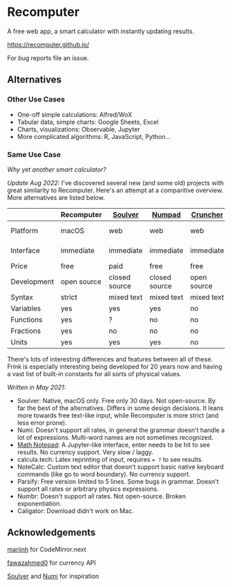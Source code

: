 # Recomputer

A free web app, a smart calculator with instantly updating results.

https://recomputer.github.io/

For bug reports file an issue.

## Alternatives

### Other Use Cases

- One-off simple calculations: Alfred/WoX
- Tabular data, simple charts: Google Sheets, Excel
- Charts, visualizations: Observable, Jupyter
- More complicated algorithms: R, JavaScript, Python...

### Same Use Case

_Why yet another smart calculator?_

_Update Aug 2022:_ I've discovered several new (and some old) projects with great similarity to Recomputer. Here's an attempt at a comparitive overview. More alternatives are listed below.

|             | Recomputer  | [Soulver](https://soulver.app/) | [Numpad](https://numpad.io/) | [Cruncher](https://cruncher.io/) | [Insect](https://insect.sh/) | [Frink](https://frinklang.org/) |
| ----------- | ----------- | ------------------------------- | ---------------------------- | -------------------------------- | ---------------------------- | ------------------------------- |
| Platform    | macOS       | web                             | web                          | web                              | web, npm                     | Java                            |
| Interface   | immediate   | immediate                       | immediate                    | immediate                        | REPL                         | programming lang / REPL         |
| Price       | free        | paid                            | free                         | free                             | free                         | free                            |
| Development | open source | closed source                   | closed source                | open source                      | open source                  | closed source                   |
| Syntax      | strict      | mixed text                      | mixed text                   | mixed text                       | strict                       | strict                          |
| Variables   | yes         | yes                             | yes                          | no                               | yes                          | yes                             |
| Functions   | yes         | ?                               | no                           | no                               | yes                          | yes                             |
| Fractions   | yes         | no                              | no                           | no                               | no                           | yes                             |
| Units       | yes         | yes                             | yes                          | no                               | yes                          | yes                             |

There's lots of interesting differences and features between all of these. Frink is especially interesting being developed for 20 years now and having a vast list of built-in constants for all sorts of physical values.

_Written in May 2021:_

- Soulver: Native, macOS only. Free only 30 days. Not open-source. By far the best of the alternatives. Differs in some design decisions. It leans more towards free text-like input, while Recomputer is more strict (and less error prone).
- Numi: Doesn't support all rates, in general the grammar doesn't handle a lot of expressions. Multi-word names are not sometimes recognized.
- [Math Notepad](https://mathnotepad.com/): A Jupyter-like interface, enter needs to be hit to see results. No currency support. Very slow / laggy.
- calcula.tech: Latex reprinting of input, requires `= ?` to see results.
- NoteCalc: Custom text editor that doesn't support basic native keyboard commands (like go to word boundary). No currency support.
- Parsify: Free version limited to 5 lines. Some bugs in grammar. Doesn't support all rates or arbitrary physics expressions.
- Numbr: Doesn't support all rates. Not open-source. Broken exponentiation.
- Caligator: Download didn't work on Mac.

## Acknowledgements

[marijnh](https://github.com/marijnh) for CodeMirror.next

[fawazahmed0](https://github.com/fawazahmed0) for currency API

[Soulver](https://soulver.app/) and [Numi](https://numi.app/) for inspiration
